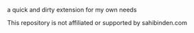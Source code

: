 a quick and dirty extension for my own needs

This repository is not affiliated or supported by sahibinden.com